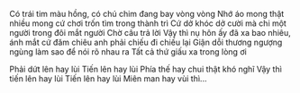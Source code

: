 Có trái tim màu hồng, có chú chim đang bay vòng vòng
Nhớ áo mong thật nhiều mong cứ chơi trốn tìm trong thành trì
Cứ dở khóc dở cười mà chi một người trong đôi mắt người
Chờ câu trả lời
Vậy thì nụ hôn ấy đã xa bao nhiêu, ánh mắt cứ đăm chiêu anh phải chiếu đi chiếu lại
Giận dỗi thương ngượng ngùng làm sao để nói rõ nhau ra
Tất cả thứ giấu xa trong lòng ơi

Phải dứt lên hay lùi
Tiến lên hay lùi
Phía thế hay chui thật khó nghĩ
Vậy thì tiến lên hay lùi
Tiến lên hay lùi
Miên man hay vùi thì...